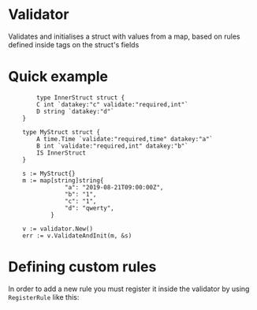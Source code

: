 # Validator
Validates and initialises a struct with values from a map, based on rules defined inside tags on the struct's fields

# Quick example
            type InnerStruct struct {
			C int `datakey:"c" validate:"required,int"`
			D string `datakey:"d"`
		}

		type MyStruct struct {
			A time.Time `validate:"required,time" datakey:"a"`
			B int `validate:"required,int" datakey:"b"`
			IS InnerStruct
		}

		s := MyStruct{}
		m := map[string]string{
					"a": "2019-08-21T09:00:00Z",
					"b": "1",
					"c": "1",
					"d": "qwerty",
				}

		v := validator.New()
		err := v.ValidateAndInit(m, &s)

# Defining custom rules
In order to add a new rule you must register it inside the validator by using `RegisterRule` like this:
